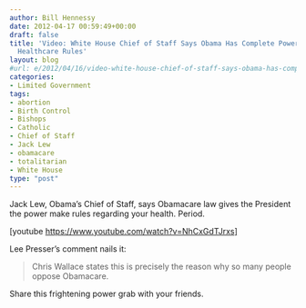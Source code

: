 ```yaml
---
author: Bill Hennessy
date: 2012-04-17 00:59:49+00:00
draft: false
title: 'Video: White House Chief of Staff Says Obama Has Complete Power to Decree
  Healthcare Rules'
layout: blog
#url: e/2012/04/16/video-white-house-chief-of-staff-says-obama-has-complete-power-to-decree-healthcare-rules/
categories:
- Limited Government
tags:
- abortion
- Birth Control
- Bishops
- Catholic
- Chief of Staff
- Jack Lew
- obamacare
- totalitarian
- White House
type: "post"
---
```


Jack Lew, Obama’s Chief of Staff, says Obamacare law gives the President the power make rules regarding your health. Period.

 

[youtube https://www.youtube.com/watch?v=NhCxGdTJrxs]

 

Lee Presser’s comment nails it: 

 

>   
> 
> Chris Wallace states this is precisely the reason why so many people oppose Obamacare.
> 
> 

 

Share this frightening power grab with your friends. 
